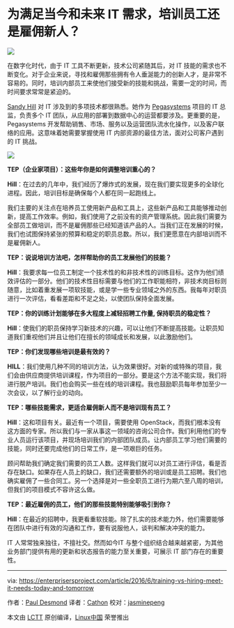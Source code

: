 为满足当今和未来 IT 需求，培训员工还是雇佣新人？
================================================================

![](https://enterprisersproject.com/sites/default/files/styles/620x350/public/images/cio_talent_4.png?itok=QLhyS_Xf)

在数字化时代，由于 IT 工具不断更新，技术公司紧随其后，对 IT 技能的需求也不断变化。对于企业来说，寻找和雇佣那些拥有令人垂涎能力的创新人才，是非常不容易的。同时，培训内部员工来使他们接受新的技能和挑战，需要一定的时间，而时间要求常常是紧迫的。

[Sandy Hill][1] 对 IT 涉及到的多项技术都很熟悉。她作为  [Pegasystems][2] 项目的 IT 总监，负责多个 IT 团队，从应用的部署到数据中心的运营都要涉及。更重要的是，Pegasystems 开发帮助销售、市场、服务以及运营团队流水化操作，以及客户联络的应用。这意味着她需要掌握使用 IT 内部资源的最佳方法，面对公司客户遇到的 IT 挑战。

![](https://enterprisersproject.com/sites/default/files/CIO_Q%20and%20A_0.png)

**TEP（企业家项目）：这些年你是如何调整培训重心的？**

**Hill**：在过去的几年中，我们经历了爆炸式的发展，现在我们要实现更多的全球化进程。因此，培训目标是确保每个人都在同一起跑线上。

我们主要的关注点在培养员工使用新产品和工具上，这些新产品和工具能够推动创新，提高工作效率。例如，我们使用了之前没有的资产管理系统。因此我们需要为全部员工做培训，而不是雇佣那些已经知道该产品的人。当我们正在发展的时候，我们也试图保持紧张的预算和稳定的职员总数。所以，我们更愿意在内部培训而不是雇佣新人。

**TEP：说说培训方法吧，怎样帮助你的员工发展他们的技能？**

**Hill**：我要求每一位员工制定一个技术性的和非技术性的训练目标。这作为他们绩效评估的一部分。他们的技术性目标需要与他们的工作职能相符，非技术岗目标则随意，比如着重发展一项软技能，或是学一些专业领域之外的东西。我每年对职员进行一次评估，看看差距和不足之处，以使团队保持全面发展。

**TEP：你的训练计划能够在多大程度上减轻招聘工作量, 保持职员的稳定性？**

**Hill**：使我们的职员保持学习新技术的兴趣，可以让他们不断提高技能。让职员知道我们重视他们并且让他们在擅长的领域成长和发展，以此激励他们。

**TEP：你们发现哪些培训是最有效的？**

**HILL**：我们使用几种不同的培训方法，认为效果很好。对新的或特殊的项目，我们会由供应商提供培训课程，作为项目的一部分。要是这个方法不能实现，我们将进行脱产培训。我们也会购买一些在线的培训课程。我也鼓励职员每年参加至少一次会议，以了解行业的动向。

**TEP：哪些技能需求，更适合雇佣新人而不是培训现有员工？**

**Hill**：这和项目有关。最近有一个项目，需要使用 OpenStack，而我们根本没有这方面的专家。所以我们与一家从事这一领域的咨询公司合作。我们利用他们的专业人员运行该项目，并现场培训我们的内部团队成员。让内部员工学习他们需要的技能，同时还要完成他们的日常工作，是一项艰巨的任务。

顾问帮助我们确定我们需要的员工人数。这样我们就可以对员工进行评估，看是否存在缺口。如果存在人员上的缺口，我们还需要额外的培训或是员工招聘。我们也确实雇佣了一些合同工。另一个选择是对一些全职员工进行为期六至八周的培训，但我们的项目模式不容许这么做。

**TEP：最近雇佣的员工，他们的那些技能特别能够吸引到你？**

**Hill**：在最近的招聘中，我更看重软技能。除了扎实的技术能力外，他们需要能够在团队中进行有效的沟通和工作，要有说服他人，谈判和解决冲突的能力。

IT 人常常独来独往，不擅社交。然而如今IT 与整个组织结合越来越紧密，为其他业务部门提供有用的更新和状态报告的能力至关重要，可展示 IT 部门存在的重要性。

--------------------------------------------------------------------------------

via: https://enterprisersproject.com/article/2016/6/training-vs-hiring-meet-it-needs-today-and-tomorrow

作者：[Paul Desmond][a]
译者：[Cathon](https://github.com/Cathon)
校对：[jasminepeng](https://github.com/jasminepeng)

本文由 [LCTT](https://github.com/LCTT/TranslateProject) 原创编译，[Linux中国](https://linux.cn/) 荣誉推出

[a]: https://enterprisersproject.com/user/paul-desmond
[1]: https://enterprisersproject.com/user/sandy-hill
[2]: https://www.pega.com/pega-can?&utm_source=google&utm_medium=cpc&utm_campaign=900.US.Evaluate&utm_term=pegasystems&gloc=9009726&utm_content=smAXuLA4U|pcrid|102822102849|pkw|pegasystems|pmt|e|pdv|c|




